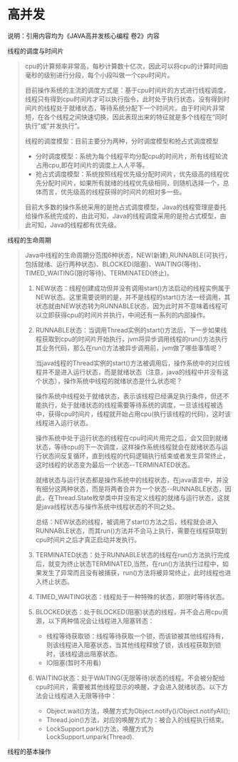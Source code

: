 # 高并发

说明：引用内容均为《JAVA高并发核心编程 卷2》内容

线程的调度与时间片

>cpu的计算频率非常高，每秒计算数十亿次，因此可以将cpu的计算时间由毫秒的级别进行分段，每个小段叫做一个cpu时间片。
>
>目前操作系统的主流的调度方式是：基于cpu时间片的方式进行线程调度，线程只有得到cpu时间片才可以执行指令，此时处于执行状态，没有得到时间片的线程处于就绪状态，等待系统分配下一个时间片。由于时间片非常短，在各个线程之间快速切换，因此表现出来的特征就是多个线程在“同时执行”或“并发执行”。
>
>线程的调度模型：目前主要分为两种，分时调度模型和抢占式调度模型
>
>* 分时调度模型：系统为每个线程平均分配cpu的时间片，所有线程轮流占用cpu,即在时间片的调度上人人平等。
>* 抢占式调度模型：系统按照线程优先级分配时间片，优先级高的线程优先分配时间片，如果所有就绪的线程优先级相同，则随机选择一个，总体而言，优先级高的线程获得的时间片的相对多一些。
>
>目前大多数的操作系统采用的是抢占式调度模型，Java的线程管理是委托给操作系统完成的，由此可知，Java的线程调度采用的是抢占式模型，由此可知，Java的线程都有优先级。

线程的生命周期

> ​		Java中线程的生命周期分范围6种状态，NEW(新建),RUNNABLE(可执行，包括就绪、运行两种状态)、BLOCKED(阻塞)、WAITING(等待)、TIMED_WAITING(限时等待)、TERMINATED(终止)。
>
> 1. NEW状态：线程创建成功但并没有调用start()方法启动的线程实例属于NEW状态。这里需要说明的是，并不是线程的start()方法一经调用，其状态就由NEW状态转为RUNNABLE状态，因为此时并不意味着线程可以立即获得cpu的时间片并执行，中间还有一系列的内部操作。
>
> 2. RUNNABLE状态：当调用Thread实例的start()方法后，下一步如果线程获取到cpu的时间片开始执行，jvm将异步调用线程的run()方法执行其业务代码，那么在run()方法被异步调用前，jvm做了哪些事情呢？
>
>    ​		当java线程的Thread实例的start()方法被调用后，操作系统中的对应线程并不是进入运行状态，而是就绪状态（注意，java的线程中并没有这个状态），操作系统中线程的就绪状态是什么状态呢？
>
>    ​		操作系统中线程处于就绪状态，表示该线程已经满足执行条件，但还不能执行，处于就绪状态的线程需要等待系统的调度，一旦该线程被选中，获得cpu时间片，线程就开始占用cpu(执行该线程的代码)，这时该线程进入运行状态。
>
>    ​		操作系统中处于运行状态的线程在cpu时间片用完之后，会又回到就绪状态，等待cpu的下一次调度，这样操作系统线程就会在就绪状态与运行状态间反复循环，直到线程的代码逻辑执行结束或者发生异常终止，这时线程的状态变为最后一个状态--TERMINATED状态。 
>
>    ​		就绪状态与运行状态都是操作系统中的线程状态，在java语言中，并没有细分这两种状态，而是将两者合并为一个状态--RUNNABLE状态，因此，在Thread.State枚举类中并没有定义线程的就绪与运行状态，这就是java线程状态与操作系统中线程状态的不同之处。
>
>    总结：NEW状态的线程，被调用了start()方法之后，线程就会进入RUNNABLE状态，而其run()方法并不会马上执行，需要在线程获取到cpu时间片之后才真正启动并发执行。
>
> 3. TERMINATED状态：处于RUNNABLE状态的线程在run()方法执行完成后，就变为终止状态TERMINATED,当然，在run()方法执行过程中，如果发生了异常而且没有被捕获，run()方法将被异常终止，此时线程也进入终止状态。
> 4. TIMED_WAITING状态：线程处于一种特殊的状态，即限时等待状态。
> 5. BLOCKED状态：处于BLOCKED(阻塞)状态的线程，并不会占用cpu资源，以下两种情况会让线程进入阻塞转态：
>    * 线程等待获取锁：线程等待获取一个锁，而该锁被其他线程持有，则该线程进入阻塞状态，当其他线程释放了锁，该线程获取到锁时，该线程退出阻塞状态。
>    * IO阻塞(暂时不用看)
>
> 6. WAITING状态：处于WAITING(无限等待)状态的线程。不会被分配给cpu时间片，需要被其他线程显示的唤醒，才会进入就绪状态。以下方法会让线程进入无限等待中：
>    * Object.wait()方法，唤醒方式为Object.notify()/Object.notifyAll();
>    * Thread.join()方法，对应的唤醒方式为：被合入的线程执行结束。
>    * LockSupport.park()方法，唤醒方式为LockSupport.unpark(Thread).

线程的基本操作